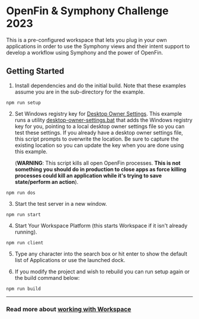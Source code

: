 # OpenFin & Symphony Challenge 2023

This is a pre-configured workspace that lets you plug in your own applications in order to use the Symphony views and their intent support to develop a workflow using Symphony and the power of OpenFin.

## Getting Started

1. Install dependencies and do the initial build. Note that these examples assume you are in the sub-directory for the example.

```shell
npm run setup
```

2. Set Windows registry key for [Desktop Owner Settings](https://developers.openfin.co/docs/desktop-owner-settings).
   This example runs a utility [desktop-owner-settings.bat](./desktop-owner-settings.bat) that adds the Windows registry key for you, pointing to a local desktop owner
   settings file so you can test these settings. If you already have a desktop owner settings file, this script prompts to overwrite the location. Be sure to capture the existing location so you can update the key when you are done using this example.

   (**WARNING**: This script kills all open OpenFin processes. **This is not something you should do in production to close apps as force killing processes could kill an application while it's trying to save state/perform an action**).

```shell
npm run dos
```

3. Start the test server in a new window.

```shell
npm run start
```

4. Start Your Workspace Platform (this starts Workspace if it isn't already running).

```shell
npm run client
```

5. Type any character into the search box or hit enter to show the default list of Applications or use the launched dock.
   
6. If you modify the project and wish to rebuild you can run setup again or the build command below:

```shell
npm run build
```

---

### Read more about [working with Workspace](https://developers.openfin.co/of-docs/docs/overview-of-workspace)
